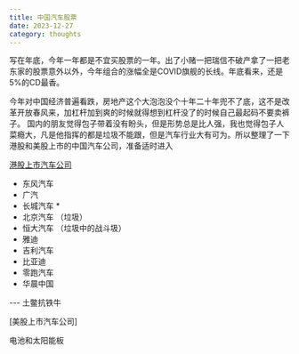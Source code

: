 ```yaml
---
title: 中国汽车股票
date: 2023-12-27
category: thoughts
---
```


写在年底，今年一年都是不宜买股票的一年。出了小赌一把瑞信不破产拿了一把老东家的股票意外以外，今年组合的涨幅全是COVID旗舰的长线。年底看来，还是5%的CD最香。 

今年对中国经济普遍看跌，房地产这个大泡泡没个十年二十年兜不了底，这不是改革开放春风来，加杠杆加到爽的时候就得想到杠杆没了的时候自己最起码不要卖裤子。 国内的朋友觉得包子带着没有盼头，但是形势总是比人强，我也觉得包子人菜瘾大，凡是他指挥的都是垃圾不能跟，但是汽车行业大有可为。所以整理了一下港股和美股上市的中国汽车公司，准备适时进入

[港股上市汽车公司](https://zh.wikipedia.org/wiki/Category:%E9%A6%99%E6%B8%AF%E4%B8%8A%E5%B8%82%E6%B1%BD%E8%BB%8A%E5%85%AC%E5%8F%B8)
- 东风汽车
- 广汽
- 长城汽车 *
- 北京汽车 （垃圾）
- 恒大汽车 （垃圾中的战斗圾）
- 雅迪
- 吉利汽车
- 比亚迪
- 零跑汽车
- 华晨中国

--- 土鳖抗铁牛

[美股上市汽车公司]


电池和太阳能板
